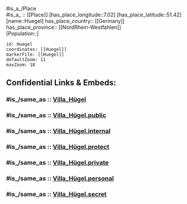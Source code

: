 ﻿---
confidential: public
isDeleted: false
location:
- 51.42
- 7.02
mapmarker: city
mapzoom:
- 7
- 12
SpocWebEntityId: 31063
tags:
- geo/City
type: City
---

#is_a_/Place  
#is_a_ :: [[Place]] 
[has_place_longitude::7.02] 
[has_place_latitude::51.42] 
[name::Huegel] 
has_place_country:: [[Germany]]  
has_place_province:: [[NordRhein-Westfahlen]]  
[Population::] 



```leaflet
id: Huegel
coordinates: [[Huegel]] 
markerFile: [[Huegel]] 
defaultZoom: 11 
maxZoom: 18
```


## Confidential Links & Embeds: 

### #is_/same_as :: [Villa_Hügel](/_Standards/Earth/Continent/Europe/Europe~Central/Germany/Germany~West/Nordrhein-Westfalen/counties~NW/Essen,Ruhr/Villa_Hügel.md) 

### #is_/same_as :: [Villa_Hügel.public](/_public/Earth/Continent/Europe/Europe~Central/Germany/Germany~West/Nordrhein-Westfalen/counties~NW/Essen,Ruhr/Villa_Hügel.public.md) 

### #is_/same_as :: [Villa_Hügel.internal](/_internal/Earth/Continent/Europe/Europe~Central/Germany/Germany~West/Nordrhein-Westfalen/counties~NW/Essen,Ruhr/Villa_Hügel.internal.md) 

### #is_/same_as :: [Villa_Hügel.protect](/_protect/Earth/Continent/Europe/Europe~Central/Germany/Germany~West/Nordrhein-Westfalen/counties~NW/Essen,Ruhr/Villa_Hügel.protect.md) 

### #is_/same_as :: [Villa_Hügel.private](/_private/Earth/Continent/Europe/Europe~Central/Germany/Germany~West/Nordrhein-Westfalen/counties~NW/Essen,Ruhr/Villa_Hügel.private.md) 

### #is_/same_as :: [Villa_Hügel.personal](/_personal/Earth/Continent/Europe/Europe~Central/Germany/Germany~West/Nordrhein-Westfalen/counties~NW/Essen,Ruhr/Villa_Hügel.personal.md) 

### #is_/same_as :: [Villa_Hügel.secret](/_secret/Earth/Continent/Europe/Europe~Central/Germany/Germany~West/Nordrhein-Westfalen/counties~NW/Essen,Ruhr/Villa_Hügel.secret.md)

